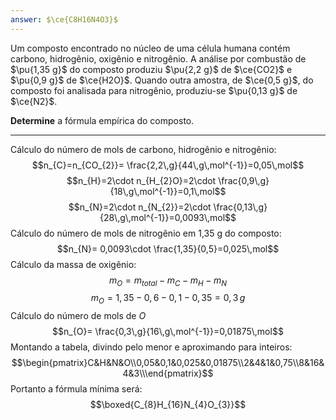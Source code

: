 ```yaml
---
answer: $\ce{C8H16N4O3}$
---
```


Um composto encontrado no núcleo de uma célula humana contém carbono, hidrogênio, oxigênio e nitrogênio. A análise por combustão de $\pu{1,35 g}$ do composto produziu $\pu{2,2 g}$ de $\ce{CO2}$ e $\pu{0,9 g}$ de $\ce{H2O}$. Quando outra amostra, de $\ce{0,5 g}$, do composto foi analisada para nitrogênio, produziu-se $\pu{0,13 g}$ de $\ce{N2}$.

**Determine** a fórmula empírica do composto.

---

Cálculo do número de mols de carbono, hidrogênio e nitrogênio:
$$n_{C}=n_{CO_{2}}= \frac{2,2\,g}{44\,g\,mol^{-1}}=0,05\,mol$$
$$n_{H}=2\cdot n_{H_{2}O}=2\cdot \frac{0,9\,g}{18\,g\,mol^{-1}}=0,1\,mol$$
$$n_{N}=2\cdot n_{N_{2}}=2\cdot \frac{0,13\,g}{28\,g\,mol^{-1}}=0,0093\,mol$$
Cálculo do número de mols de nitrogênio em 1,35 g do composto:
$$n_{N}= 0,0093\cdot \frac{1,35}{0,5}=0,025\,mol$$
Cálculo da massa de oxigênio:
$$m_O=m_{total}-m_{C}-m_H-m_{N}$$
$$m_{O}=1,35-0,6-0,1-0,35=0,3\,g$$
Cálculo do número de mols de $O$
$$n_{O}= \frac{0,3\,g}{16\,g\,mol^{-1}}=0,01875\,mol$$
Montando a tabela, divindo pelo menor e aproximando para inteiros:
$$\begin{pmatrix}C&H&N&O\\0,05&0,1&0,025&0,01875\\2&4&1&0,75\\8&16&4&3\\\end{pmatrix}$$
Portanto a fórmula mínima será:
$$\boxed{C_{8}H_{16}N_{4}O_{3}}$$


